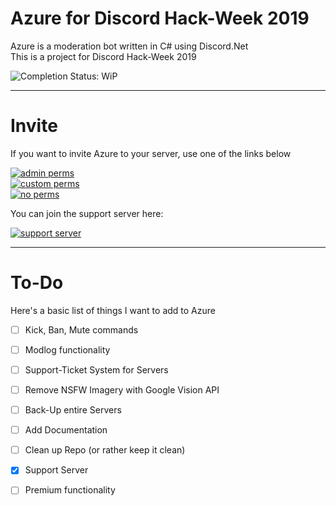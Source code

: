 # Azure for Discord Hack-Week 2019
Azure is a moderation bot written in C# using Discord.Net  
This is a project for Discord Hack-Week 2019

![Completion Status: WiP](https://img.shields.io/badge/Completion%20Status-Work%20in%20Progress-critical.svg)

---

# Invite

If you want to invite Azure to your server, use one of the links below

[![admin perms](https://img.shields.io/badge/Invite-Admin%20Permissions-important.svg "It is never recommended to invite a bot with admin permissions!")](https://discordapp.com/api/oauth2/authorize?client_id=592767862347661312&permissions=8&scope=bot)  
[![custom perms](https://img.shields.io/badge/Invite-Customizable%20Permissions-success.svg "Recommended Option where you can opt-out of certain permissions")](https://discordapp.com/api/oauth2/authorize?client_id=592767862347661312&permissions=2080894199&scope=bot)  
[![no perms](https://img.shields.io/badge/Invite-No%20Permissions-007FFF.svg "This bot will most likely not work without any permissions")](https://discordapp.com/api/oauth2/authorize?client_id=592767862347661312&permissions=0&scope=bot)

You can join the support server here:

[![support server](https://discordapp.com/api/guilds/593009615747416065/widget.png)](https://discord.gg/7PkVUbY)

---

# To-Do

Here's a basic list of things I want to add to Azure

- [ ] Kick, Ban, Mute commands
- [ ] Modlog functionality
- [ ] Support-Ticket System for Servers
- [ ] Remove NSFW Imagery with Google Vision API
- [ ] Back-Up entire Servers

- [ ] Add Documentation
- [ ] Clean up Repo (or rather keep it clean)

- [x] Support Server
- [ ] Premium functionality 
